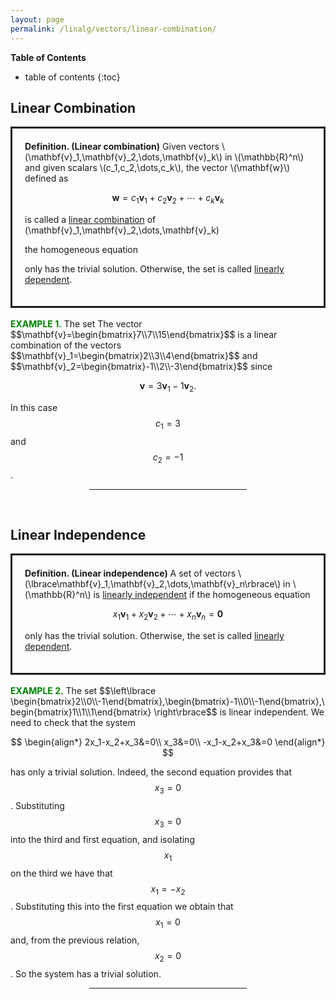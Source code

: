 ```yaml
---
layout: page
permalink: /linalg/vectors/linear-combination/
---
```


**Table of Contents**

* table of contents
{:toc}

## Linear Combination

<div style="border:3px solid;padding:20px">
  <b> Definition. (Linear combination)</b> Given vectors \(\mathbf{v}_1,\mathbf{v}_2,\dots,\mathbf{v}_k\) in \(\mathbb{R}^n\) and given scalars \(c_1,c_2,\dots,c_k\), the vector \(\mathbf{w}\) defined as 
  
  $$
  \mathbf{w}=c_1\mathbf{v}_1+c_2\mathbf{v}_2+\cdots+c_k\mathbf{v}_k 
  $$

  is called a <u>linear combination</u> of \(\mathbf{v}_1,\mathbf{v}_2,\dots,\mathbf{v}_k\)
  
  the homogeneous equation 


  only has the trivial solution. Otherwise, the set is called <u>linearly dependent</u>.
</div>
<br>
<b><font color="green">EXAMPLE 1.</font></b> The set 
The vector $$\mathbf{v}=\begin{bmatrix}7\\7\\15\end{bmatrix}$$ is a linear combination of the vectors $$\mathbf{v}_1=\begin{bmatrix}2\\3\\4\end{bmatrix}$$ and $$\mathbf{v}_2=\begin{bmatrix}-1\\2\\-3\end{bmatrix}$$ since

$$\mathbf{v} = 3\mathbf{v}_1 -1 \mathbf{v}_2.$$

In this case $$c_1=3$$ and $$c_2=-1$$.

<div align="center">
<hr style="width:50%">
</div>
<br>

## Linear Independence

<div style="border:3px solid;padding:20px">
  <b> Definition. (Linear independence)</b> A set of vectors \(\lbrace\mathbf{v}_1,\mathbf{v}_2,\dots,\mathbf{v}_n\rbrace\) in \(\mathbb{R}^n\) is <u>linearly independent</u> if the homogeneous equation 

  $$
  x_1\mathbf{v}_1+x_2\mathbf{v}_2+\cdots+x_n\mathbf{v}_n = \mathbf{0}
  $$

  only has the trivial solution. Otherwise, the set is called <u>linearly dependent</u>.
</div>
<br>
<b><font color="green">EXAMPLE 2.</font></b> The set 
$$\left\lbrace \begin{bmatrix}2\\0\\-1\end{bmatrix},\begin{bmatrix}-1\\0\\-1\end{bmatrix},\begin{bmatrix}1\\1\\1\end{bmatrix} \right\rbrace$$ is linear independent. We need to check that the system

$$
\begin{align*}
2x_1-x_2+x_3&=0\\
x_3&=0\\
-x_1-x_2+x_3&=0
\end{align*}
$$

has only a trivial solution. Indeed, the second equation provides that $$x_3=0$$. Substituting $$x_3=0$$ into the third and first equation, and isolating $$x_1$$ on the third we have that $$x_1=-x_2$$. Substituting this into the first equation we obtain that $$x_1=0$$ and, from the previous relation, $$x_2=0$$. So the system has a trivial solution.
<div align="center">
<hr style="width:50%">
</div>
<br>